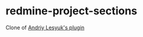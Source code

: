 redmine-project-sections
========================

Clone of [Andriy Lesyuk's plugin](http://projects.andriylesyuk.com/project/redmine/project-sections)
